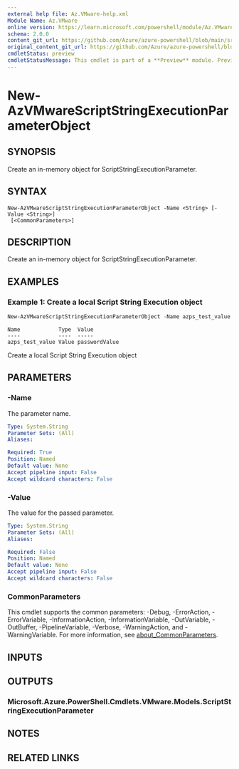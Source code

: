```yaml
---
external help file: Az.VMware-help.xml
Module Name: Az.VMware
online version: https://learn.microsoft.com/powershell/module/Az.VMware/new-azvmwarescriptstringexecutionparameterobject
schema: 2.0.0
content_git_url: https://github.com/Azure/azure-powershell/blob/main/src/VMware/VMware/help/New-AzVMwareScriptStringExecutionParameterObject.md
original_content_git_url: https://github.com/Azure/azure-powershell/blob/main/src/VMware/VMware/help/New-AzVMwareScriptStringExecutionParameterObject.md
cmdletStatus: preview
cmdletStatusMessage: This cmdlet is part of a **Preview** module. Preview versions aren't recommended for use in production environments. For more information, see https://aka.ms/azps-refstatus.
---
```


# New-AzVMwareScriptStringExecutionParameterObject

## SYNOPSIS
Create an in-memory object for ScriptStringExecutionParameter.

## SYNTAX

```
New-AzVMwareScriptStringExecutionParameterObject -Name <String> [-Value <String>]
 [<CommonParameters>]
```

## DESCRIPTION
Create an in-memory object for ScriptStringExecutionParameter.

## EXAMPLES

### Example 1: Create a local Script String Execution object
```powershell
New-AzVMwareScriptStringExecutionParameterObject -Name azps_test_value -Value "passwordValue"
```

```output
Name            Type  Value
----            ----  -----
azps_test_value Value passwordValue
```

Create a local Script String Execution object

## PARAMETERS

### -Name
The parameter name.

```yaml
Type: System.String
Parameter Sets: (All)
Aliases:

Required: True
Position: Named
Default value: None
Accept pipeline input: False
Accept wildcard characters: False
```

### -Value
The value for the passed parameter.

```yaml
Type: System.String
Parameter Sets: (All)
Aliases:

Required: False
Position: Named
Default value: None
Accept pipeline input: False
Accept wildcard characters: False
```

### CommonParameters
This cmdlet supports the common parameters: -Debug, -ErrorAction, -ErrorVariable, -InformationAction, -InformationVariable, -OutVariable, -OutBuffer, -PipelineVariable, -Verbose, -WarningAction, and -WarningVariable. For more information, see [about_CommonParameters](http://go.microsoft.com/fwlink/?LinkID=113216).

## INPUTS

## OUTPUTS

### Microsoft.Azure.PowerShell.Cmdlets.VMware.Models.ScriptStringExecutionParameter

## NOTES

## RELATED LINKS

